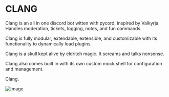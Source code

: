 # CLANG

Clang is an all in one discord bot witten with pycord, inspired by Valkyrja. Handles moderation, tickets, logging, notes, and fun commands.

Clang is fully modular, extendable, extensible, and customizable with its functionality to dynamically load plugins.

Clang is a skull kept alive by eldritch magic. It screams and talks nonsense.

Clang also comes built in with its own custom mock shell for configuration and management.

Clang.

![image](https://i.imgur.com/UbjUrys.png)
